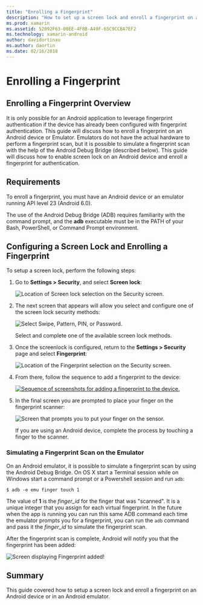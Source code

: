 ```yaml
---
title: "Enrolling a Fingerprint"
description: "How to set up a screen lock and enroll a fingerprint on an Android device or Emulator."
ms.prod: xamarin
ms.assetid: 52092F63-00EE-4F8B-A49F-65C9CCBA7EF2
ms.technology: xamarin-android
author: davidortinau
ms.author: daortin
ms.date: 02/16/2018
---
```


# Enrolling a Fingerprint

## Enrolling a Fingerprint Overview

It is only possible for an Android application to leverage fingerprint authentication if the device has already been configured with fingerprint authentication. This guide will discuss how to enroll a fingerprint on an Android device or Emulator. Emulators do not have the actual hardware to perform a fingerprint scan, but it is possible to simulate a fingerprint scan with the help of the Android Debug Bridge (described below).  This guide will discuss how to enable screen lock on an Android device and enroll a fingerprint for authentication.

## Requirements

To enroll a fingerprint, you must have an Android device or an emulator running API level 23 (Android 6.0).

The use of the Android Debug Bridge (ADB) requires familiarity with the command prompt, and the **adb** executable must be in the PATH of your Bash, PowerShell, or Command Prompt environment.

## Configuring a Screen Lock and Enrolling a Fingerprint 

To setup a screen lock, perform the following steps:

1. Go to **Settings > Security**, and select **Screen lock**:

    ![Location of Screen lock selection on the Security screen.](enrolling-fingerprint-images/testing-01.png)

2. The next screen that appears will allow you select and configure one of the screen lock security methods: 

    ![Select Swipe, Pattern, PIN, or Password.](enrolling-fingerprint-images/testing-02.png)

   Select and complete one of the available screen lock methods.

3. Once the screenlock is configured, return to the **Settings > Security** page and select **Fingerprint**:

    ![Location of the Fingerprint selection on the Security screen.](enrolling-fingerprint-images/testing-03.png)

4. From there, follow the sequence to add a fingerprint to the device:

    [![Sequence of screenshots for adding a fingerprint to the device.](enrolling-fingerprint-images/testing-04-sml.png)](enrolling-fingerprint-images/testing-04.png#lightbox)

5. In the final screen you are prompted to place your finger on the fingerprint scanner: 

    ![Screen that prompts you to put your finger on the sensor.](enrolling-fingerprint-images/testing-05.png)

    If you are using an Android device, complete the process by touching a finger to the scanner. 

### Simulating a Fingerprint Scan on the Emulator

On an Android emulator, it is possible to simulate a fingerprint scan
by using the Android Debug Bridge. On OS X start a Terminal session
while on Windows start a command prompt or a Powershell session and run
`adb`:

```shell
$ adb -e emu finger touch 1
```

The value of **1** is the _finger\_id_ for the finger that was
"scanned". It is a unique integer that you assign for each virtual
fingerprint. In the future when the app is running you can run this
same ADB command each time the emulator prompts you for a fingerprint,
you can run the `adb` command and pass it the _finger\_id_ to simulate
the fingerprint scan.

After the fingerprint scan is complete, Android will notify you that the fingerprint has been added:  

![Screen displaying Fingerprint added!](enrolling-fingerprint-images/testing-06.png)

## Summary 

This guide covered how to setup a screen lock and enroll a fingerprint on an Android device or in an Android emulator. 
